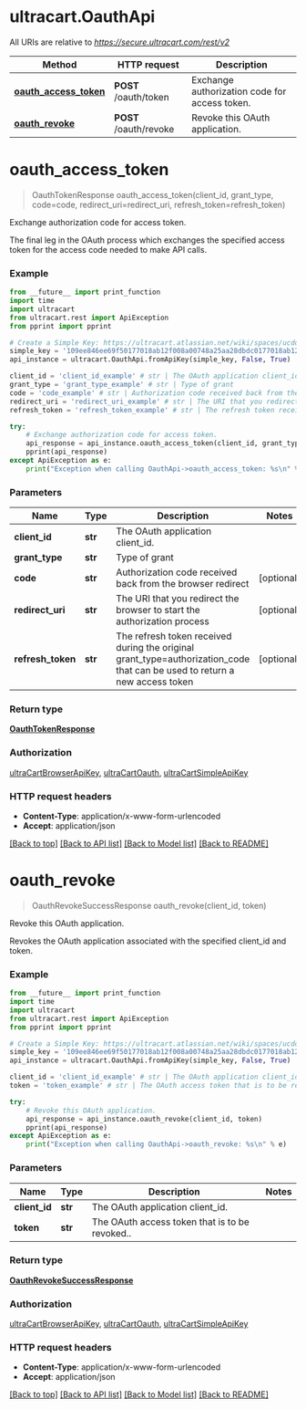# ultracart.OauthApi

All URIs are relative to *https://secure.ultracart.com/rest/v2*

Method | HTTP request | Description
------------- | ------------- | -------------
[**oauth_access_token**](OauthApi.md#oauth_access_token) | **POST** /oauth/token | Exchange authorization code for access token.
[**oauth_revoke**](OauthApi.md#oauth_revoke) | **POST** /oauth/revoke | Revoke this OAuth application.


# **oauth_access_token**
> OauthTokenResponse oauth_access_token(client_id, grant_type, code=code, redirect_uri=redirect_uri, refresh_token=refresh_token)

Exchange authorization code for access token.

The final leg in the OAuth process which exchanges the specified access token for the access code needed to make API calls. 

### Example
```python
from __future__ import print_function
import time
import ultracart
from ultracart.rest import ApiException
from pprint import pprint

# Create a Simple Key: https://ultracart.atlassian.net/wiki/spaces/ucdoc/pages/38688545/API+Simple+Key
simple_key = '109ee846ee69f50177018ab12f008a00748a25aa28dbdc0177018ab12f008a00'
api_instance = ultracart.OauthApi.fromApiKey(simple_key, False, True)

client_id = 'client_id_example' # str | The OAuth application client_id.
grant_type = 'grant_type_example' # str | Type of grant
code = 'code_example' # str | Authorization code received back from the browser redirect (optional)
redirect_uri = 'redirect_uri_example' # str | The URI that you redirect the browser to start the authorization process (optional)
refresh_token = 'refresh_token_example' # str | The refresh token received during the original grant_type=authorization_code that can be used to return a new access token (optional)

try:
    # Exchange authorization code for access token.
    api_response = api_instance.oauth_access_token(client_id, grant_type, code=code, redirect_uri=redirect_uri, refresh_token=refresh_token)
    pprint(api_response)
except ApiException as e:
    print("Exception when calling OauthApi->oauth_access_token: %s\n" % e)
```

### Parameters

Name | Type | Description  | Notes
------------- | ------------- | ------------- | -------------
 **client_id** | **str**| The OAuth application client_id. | 
 **grant_type** | **str**| Type of grant | 
 **code** | **str**| Authorization code received back from the browser redirect | [optional] 
 **redirect_uri** | **str**| The URI that you redirect the browser to start the authorization process | [optional] 
 **refresh_token** | **str**| The refresh token received during the original grant_type&#x3D;authorization_code that can be used to return a new access token | [optional] 

### Return type

[**OauthTokenResponse**](OauthTokenResponse.md)

### Authorization

[ultraCartBrowserApiKey](../README.md#ultraCartBrowserApiKey), [ultraCartOauth](../README.md#ultraCartOauth), [ultraCartSimpleApiKey](../README.md#ultraCartSimpleApiKey)

### HTTP request headers

 - **Content-Type**: application/x-www-form-urlencoded
 - **Accept**: application/json

[[Back to top]](#) [[Back to API list]](../README.md#documentation-for-api-endpoints) [[Back to Model list]](../README.md#documentation-for-models) [[Back to README]](../README.md)

# **oauth_revoke**
> OauthRevokeSuccessResponse oauth_revoke(client_id, token)

Revoke this OAuth application.

Revokes the OAuth application associated with the specified client_id and token. 

### Example
```python
from __future__ import print_function
import time
import ultracart
from ultracart.rest import ApiException
from pprint import pprint

# Create a Simple Key: https://ultracart.atlassian.net/wiki/spaces/ucdoc/pages/38688545/API+Simple+Key
simple_key = '109ee846ee69f50177018ab12f008a00748a25aa28dbdc0177018ab12f008a00'
api_instance = ultracart.OauthApi.fromApiKey(simple_key, False, True)

client_id = 'client_id_example' # str | The OAuth application client_id.
token = 'token_example' # str | The OAuth access token that is to be revoked..

try:
    # Revoke this OAuth application.
    api_response = api_instance.oauth_revoke(client_id, token)
    pprint(api_response)
except ApiException as e:
    print("Exception when calling OauthApi->oauth_revoke: %s\n" % e)
```

### Parameters

Name | Type | Description  | Notes
------------- | ------------- | ------------- | -------------
 **client_id** | **str**| The OAuth application client_id. | 
 **token** | **str**| The OAuth access token that is to be revoked.. | 

### Return type

[**OauthRevokeSuccessResponse**](OauthRevokeSuccessResponse.md)

### Authorization

[ultraCartBrowserApiKey](../README.md#ultraCartBrowserApiKey), [ultraCartOauth](../README.md#ultraCartOauth), [ultraCartSimpleApiKey](../README.md#ultraCartSimpleApiKey)

### HTTP request headers

 - **Content-Type**: application/x-www-form-urlencoded
 - **Accept**: application/json

[[Back to top]](#) [[Back to API list]](../README.md#documentation-for-api-endpoints) [[Back to Model list]](../README.md#documentation-for-models) [[Back to README]](../README.md)

